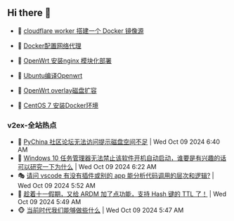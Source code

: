 ## Hi there 👋

<!--
**dkyg666/dkyg666** is a ✨ _special_ ✨ repository because its `README.md` (this file) appears on your GitHub profile.

Here are some ideas to get you started:

- 🔭 I’m currently working on ...
- 🌱 I’m currently learning ...
- 👯 I’m looking to collaborate on ...
- 🤔 I’m looking for help with ...
- 💬 Ask me about ...
- 📫 How to reach me: ...
- 😄 Pronouns: ...
- ⚡ Fun fact: ...
-->

<!-- BLOG-POST-LIST:START -->
- 🦩 [cloudflare worker 搭建一个 Docker 镜像源](http://blog.1996099.xyz/archives/cloudflare-worker-da-jian-yi-ge-docker-jing-xiang-zhan) 

- 🚦 [Docker配置网络代理](http://blog.1996099.xyz/archives/dockerpei-zhi-wang-luo-dai-li) 

- 🫶 [OpenWrt 安装nginx 模块化部署](http://blog.1996099.xyz/archives/openwrt-an-zhuang-nginx-mo-kuai-hua-bu-shu) 

- 🦄 [Ubuntu编译Openwrt](http://blog.1996099.xyz/archives/ubuntuzi-bian-yi-openwrt) 

- 🐻 [OpenWrt overlay磁盘扩容](http://blog.1996099.xyz/archives/openwrt-overlay) 

- 🤖 [CentOS 7 安装Docker环境](http://blog.1996099.xyz/archives/centos-docker) 
<!-- BLOG-POST-LIST:END -->

### v2ex-全站热点
<!-- v2ex:START -->
- 🥸 [PyChina 社区论坛无法访问提示磁盘空间不足](https://www.v2ex.com/t/1078557#reply2) | Wed Oct 09 2024 6:40 AM
- 🤗 [Windows 10 任务管理器无法禁止该软件开机自动启动，谁要是有兴趣的话可以研究一下为什么](https://www.v2ex.com/t/1078551#reply7) | Wed Oct 09 2024 6:22 AM
- 🎭 [请问 vscode 有没有插件或别的 app 能分析代码调用的层次和逻辑?](https://www.v2ex.com/t/1078542#reply4) | Wed Oct 09 2024 5:52 AM
- 🥷 [趁着十一假期，又给 ARDM 加了点功能，支持 Hash 键的 TTL 了！](https://www.v2ex.com/t/1078541#reply0) | Wed Oct 09 2024 5:49 AM
- 🐵 [当前时代我们能够做些什么](https://www.v2ex.com/t/1078539#reply7) | Wed Oct 09 2024 5:47 AM<!-- v2ex:END -->

